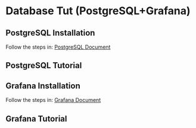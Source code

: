 # Database Tut (PostgreSQL+Grafana)

## PostgreSQL Installation

Follow the steps in:
[PostgreSQL Document](https://www.postgresql.org/download/linux/ubuntu/)

## PostgreSQL Tutorial

## Grafana Installation

Follow the steps in:
[Grafana Document](https://grafana.com/docs/grafana/latest/setup-grafana/installation/debian/)

## Grafana Tutorial
